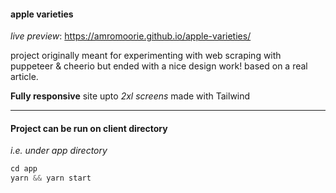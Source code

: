#### apple varieties

*live preview*: https://amromoorie.github.io/apple-varieties/

project originally meant for experimenting with web scraping with puppeteer & cheerio but ended with a nice design work! based on a real article.

**Fully responsive** site upto *2xl screens* made with Tailwind


---

#### Project can be run on client directory
*i.e. under app directory*
```JavaScript
cd app
yarn && yarn start
```




